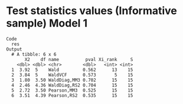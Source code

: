 # Test statistics values (Informative sample) Model 1

    Code
      res
    Output
      # A tibble: 6 x 6
           X2    df name          pval Xi_rank     S
        <dbl> <dbl> <chr>        <dbl>   <int> <int>
      1  3.92  5    Wald         0.562      13    15
      2  3.84  5    WaldVCF      0.573       5    15
      3  1.80  3.50 WaldDiag,MM3 0.702      15    15
      4  2.46  4.36 WaldDiag,RS2 0.704      15    15
      5  2.72  3.50 Pearson,MM3  0.525      15    15
      6  3.51  4.39 Pearson,RS2  0.535      15    15

